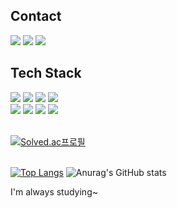 
<h2>Contact</h2>
<div>
  <a href="https://snack-and-time.tistory.com/" target="_blank"><img src="https://img.shields.io/badge/Blog-white?style=flat-square&logo=Tistory&logoColor=black"/></a>
  <a href="tth8181@gmail.com" target="_blank"><img src="https://img.shields.io/badge/Gmail-white?style=flat-square&logo=Gmail&logoColor=black"/></a>  
  <a href="https://www.instagram.com/t.t_hyeon/" target="_blank"><img src="https://img.shields.io/badge/Insta-white?style=flat-square&logo=instagram&logoColor=black"/></a>


  
</div>

<h2> Tech Stack </h2>
<div id='lang'>
  <img src="https://img.shields.io/badge/JavaScript-white?style=flat-square&logo=javascript&logoColor=#F7DF1E"/>
  <img src="https://img.shields.io/badge/python-white?style=flat-square&logo=python&logoColor=#3776AB"/>
  <img src="https://img.shields.io/badge/TypeScript-white?style=flat-square&logo=TypeScript&logoColor=#3178C6""/>
  <img src="https://img.shields.io/badge/TypeScript-white?style=flat-square&logo=TypeScript&logoColor=#3178C6""/>
</div>
<div>
  <img src="https://img.shields.io/badge/Node.js-white?style=flat-square&logo=nodedotjs&logoColor=#339933"/>
  <img src="https://img.shields.io/badge/Express-white?style=flat-square&logo=express&logoColor=black"/>
  <img src="https://img.shields.io/badge/MySQL-white?style=flat-square&logo=mysql&logoColor=#4479A1"/>
  <img src="https://img.shields.io/badge/Jest-white?style=flat-square&logo=Jest&logoColor=#C21325"/>
</div>
<br>

  [![Solved.ac프로필](http://mazassumnida.wtf/api/mini/generate_badge?boj=gmail3728)](https://solved.ac/gmail3728)
<br>
<br>
<div>
  
[![Top Langs](https://github-readme-stats.vercel.app/api/top-langs/?username=snacktime81&layout=compact&exclude_repo=snacktime81.github.io&hide=scss,css )](https://github.com/anuraghazra/github-readme-stats)
![Anurag's GitHub stats](https://github-readme-stats.vercel.app/api?username=snacktime81&theme=default\&hide=contribs)

</div>

I'm always studying~
